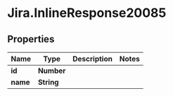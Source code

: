 # Jira.InlineResponse20085

## Properties

Name | Type | Description | Notes
------------ | ------------- | ------------- | -------------
**id** | **Number** |  | 
**name** | **String** |  | 


